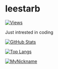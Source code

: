 # leestarb

[![Views](https://hitcounter.pythonanywhere.com/count/tag.svg)](https://github.com/leestarb)


Just intrested in coding

[![GitHub Stats](http://github-readme-stats.vercel.app/api?username=leestarb&theme=dracula&include_all_commits=true&count_private=true)](https://github.com/leestarb)

[![Top Langs](http://github-readme-stats.vercel.app/api/top-langs/?username=anuraghazra&theme=dracula&layout=compact)](https://github.com/leestarb)

[![MyNickname](http://mynickname.com/forum6t4/leestarb.gif)](https://mynickname.com/leestarb)
